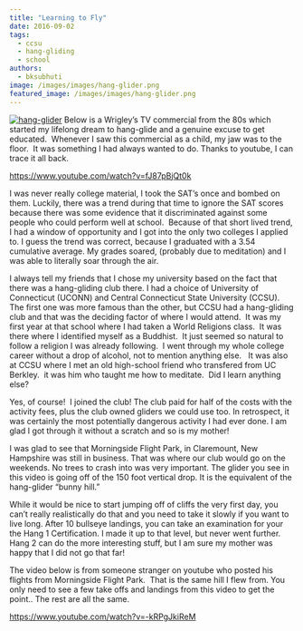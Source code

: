 ```yaml
---
title: "Learning to Fly"
date: 2016-09-02
tags: 
  - ccsu
  - hang-gliding
  - school
authors: 
  - bksubhuti
image: /images/images/hang-glider.png
featured_image: /images/images/hang-glider.png
---
```


[![hang-glider](/images/hang-glider.png)](/images/2016/09/hang-glider.png) Below is a Wrigley’s TV commercial from the 80s which started my lifelong dream to hang-glide and a genuine excuse to get educated.  Whenever I saw this commercial as a child, my jaw was to the floor.  It was something I had always wanted to do. Thanks to youtube, I can trace it all back.

https://www.youtube.com/watch?v=fJ87pBjQt0k

I was never really college material, I took the SAT’s once and bombed on them. Luckily, there was a trend during that time to ignore the SAT scores because there was some evidence that it discriminated against some people who could perform well at school.  Because of that short lived trend, I had a window of opportunity and I got into the only two colleges I applied to. I guess the trend was correct, because I graduated with a 3.54 cumulative average. My grades soared, (probably due to meditation) and I was able to literally soar through the air.

I always tell my friends that I chose my university based on the fact that there was a hang-gliding club there. I had a choice of University of Connecticut (UCONN) and Central Connecticut State University (CCSU). The first one was more famous than the other, but CCSU had a hang-gliding club and that was the deciding factor of where I would attend.  It was my first year at that school where I had taken a World Religions class.  It was there where I identified myself as a Buddhist.  It just seemed so natural to follow a religion I was already following.  I went through my whole college career without a drop of alcohol, not to mention anything else.   It was also at CCSU where I met an old high-school friend who transfered from UC Berkley.  it was him who taught me how to meditate.  Did I learn anything else?

Yes, of course!  I joined the club! The club paid for half of the costs with the activity fees, plus the club owned gliders we could use too. In retrospect, it was certainly the most potentially dangerous activity I had ever done. I am glad I got through it without a scratch and so is my mother!

I was glad to see that Morningside Flight Park, in Claremount, New Hampshire was still in business. That was where our club would go on the weekends. No trees to crash into was very important. The glider you see in this video is going off of the 150 foot vertical drop. It is the equivalent of the hang-glider “bunny hill.”

While it would be nice to start jumping off of cliffs the very first day, you can’t really realistically do that and you need to take it slowly if you want to live long. After 10 bullseye landings, you can take an examination for your the Hang 1 Certification. I made it up to that level, but never went further. Hang 2 can do the more interesting stuff, but I am sure my mother was happy that I did not go that far!

The video below is from someone stranger on youtube who posted his flights from Morningside Flight Park.  That is the same hill I flew from. You only need to see a few take offs and landings from this video to get the point.. The rest are all the same.

https://www.youtube.com/watch?v=-kRPgJkiReM